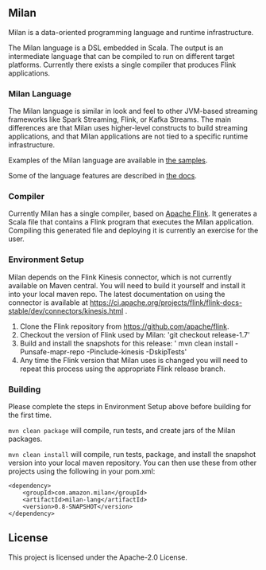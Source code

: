 ## Milan

Milan is a data-oriented programming language and runtime infrastructure.

The Milan language is a DSL embedded in Scala. The output is an intermediate language that can be compiled to run on different target platforms. Currently there exists a single compiler that produces Flink applications.

### Milan Language
The Milan language is similar in look and feel to other JVM-based streaming frameworks like Spark Streaming, Flink, or Kafka Streams. The main differences are that Milan uses higher-level constructs to build streaming applications, and that Milan applications are not tied to a specific runtime infrastructure.

Examples of the Milan language are available in [the samples](milan/milan-samples).

Some of the language features are described in [the docs](doc).

### Compiler
Currently Milan has a single compiler, based on [Apache Flink](https://flink.apache.org).
It generates a Scala file that contains a Flink program that executes the Milan application.
Compiling this generated file and deploying it is currently an exercise for the user.

### Environment Setup
Milan depends on the Flink Kinesis connector, which is not currently available on Maven central. You will need to build it yourself and install it into your local maven repo. The latest documentation on using the connector is available at https://ci.apache.org/projects/flink/flink-docs-stable/dev/connectors/kinesis.html .

1. Clone the Flink repository from https://github.com/apache/flink.
1. Checkout the version of Flink used by Milan: 'git checkout release-1.7'
1. Build and install the snapshots for this release: ' mvn clean install -Punsafe-mapr-repo -Pinclude-kinesis -DskipTests'
1. Any time the Flink version that Milan uses is changed you will need to repeat this process using the appropriate Flink release branch.

### Building
Please complete the steps in Environment Setup above before building for the first time.

`mvn clean package` will compile, run tests, and create jars of the Milan packages.

`mvn clean install` will compile, run tests, package, and install the snapshot version into your local maven repository. You can then use these from other projects using the following in your pom.xml:
```
<dependency>
    <groupId>com.amazon.milan</groupId>
    <artifactId>milan-lang</artifactId>
    <version>0.8-SNAPSHOT</version>
</dependency>
```


## License

This project is licensed under the Apache-2.0 License.
